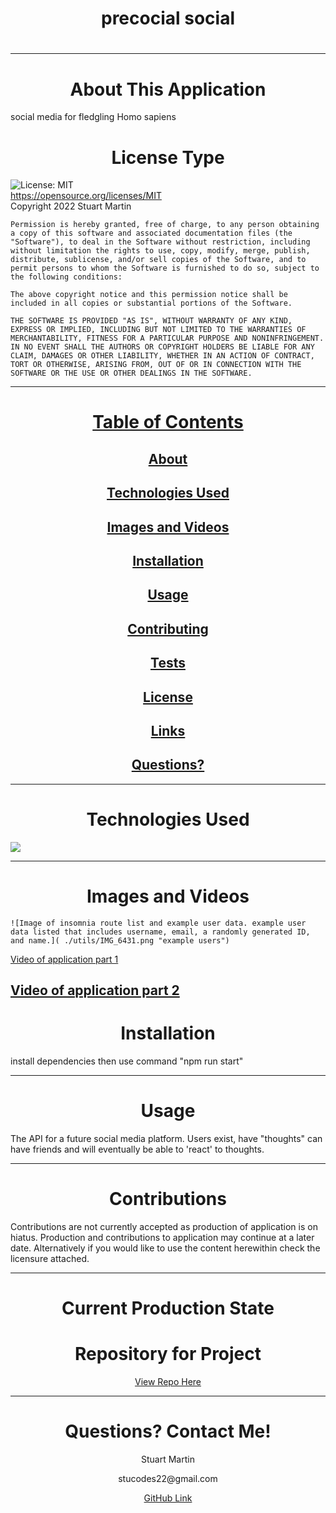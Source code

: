 <h1 align="center" id="top"> precocial social </h1>
  <h1 align="center"></h1>
  
  ---
  
  <h1 align="center" id="about">About This Application</h1>

  social media for fledgling Homo sapiens

  <h1 align="center" id="license">License Type</h1>


  ![License: MIT](https://img.shields.io/badge/License-MIT-yellow.svg)
  <br>
  https://opensource.org/licenses/MIT
  <br>
  Copyright 2022 Stuart Martin 

    Permission is hereby granted, free of charge, to any person obtaining a copy of this software and associated documentation files (the "Software"), to deal in the Software without restriction, including without limitation the rights to use, copy, modify, merge, publish, distribute, sublicense, and/or sell copies of the Software, and to permit persons to whom the Software is furnished to do so, subject to the following conditions:
    
    The above copyright notice and this permission notice shall be included in all copies or substantial portions of the Software.
    
    THE SOFTWARE IS PROVIDED "AS IS", WITHOUT WARRANTY OF ANY KIND, EXPRESS OR IMPLIED, INCLUDING BUT NOT LIMITED TO THE WARRANTIES OF MERCHANTABILITY, FITNESS FOR A PARTICULAR PURPOSE AND NONINFRINGEMENT. IN NO EVENT SHALL THE AUTHORS OR COPYRIGHT HOLDERS BE LIABLE FOR ANY CLAIM, DAMAGES OR OTHER LIABILITY, WHETHER IN AN ACTION OF CONTRACT, TORT OR OTHERWISE, ARISING FROM, OUT OF OR IN CONNECTION WITH THE SOFTWARE OR THE USE OR OTHER DEALINGS IN THE SOFTWARE.
  
  ---
  
  <h1 align="center"><a href="#top">Table of Contents</a></h1>
  <h2 align="center"><a href="#about">About</a></h2>
  <h2 align="center"><a href="#technologies">Technologies Used</a></h2>
  <h2 align="center"><a href="#images">Images and Videos</a></h2>
  <h2 align="center"><a href="#installation">Installation</a></h2>
  <h2 align="center"><a href="#usage">Usage</a></h2>
  <h2 align="center"><a href="#contributing">Contributing</a></h2>
  <h2 align="center"><a href="#tests">Tests</a></h2>
  <h2 align="center"><a href="#license">License</a></h2>
  <h2 align="center"><a href="#current">Links</a></h2>
  <h2 align="center"><a href="#questions">Questions?</a></h2>
  
  ---
  
  <h1 align="center" id="technologies">Technologies Used</h1>
  
   

   

  <img src="https://img.shields.io/badge/JavaScript-red"/>
  
  ---
  
  <h1 align="center" id="images">Images and Videos</h1>
  
  `![Image of insomnia route list and example user data. example user data listed that includes username, email, a randomly generated ID, and name.]( ./utils/IMG_6431.png "example users")`
  
  <a href="https://drive.google.com/file/d/17Hn-dXZJRPaUrYI43Rd1PruNn4McpWmV/view">Video of application part 1</a>
  
  <a href="https://drive.google.com/file/d/1wiifk6KIfiVIk9ZxHc2nDSf_n9yFiLe9/view">Video of application part 2</a>
  ---
  
  <h1 align="center" id="installation">Installation</h1>
  
  install dependencies then use command "npm run start"
  
  ---
  
  <h1 align="center" id="usage">Usage</h1>
  
  The API for a future social media platform. Users exist, have "thoughts" can have friends and will eventually be able to 'react' to thoughts. 
  
  ---
  
  <h1 align="center" id="contributions">Contributions</h1>
  
  Contributions are not currently accepted as production of application is on hiatus. Production and contributions to application may continue at a later date. Alternatively if you would like to use the content herewithin check the licensure attached.
  
  ---
  
  <h1 align="center"id="current">Current Production State</h1>
  
  <p align="center"></p>
  
  <h1 align="center">Repository for Project</h1>
  
  <p align="center"><a href="https://github.com/StuMartin22/precocial-social">View Repo Here</a></p>
  
  ---
  
  <h1 align="center" id="questions">Questions? Contact Me!</h1>
  
  <p align="center">Stuart Martin</p>
  <p align="center">stucodes22@gmail.com</p>
  <p align="center"><a href="https://github.com/StuMartin22" >GitHub Link</a></p>
